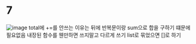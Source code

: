 # 7

![image](https://github.com/LeeMinGyu23/7/assets/117800561/c91ed05c-2103-4033-aba6-459820e51a03)
total에 +=를 안쓰는 이유는 뒤에 반복문이랑 sum으로 합을 구하기 떄문에 필요없음
내장된 함수를 웬만하면 쓰지말고 다르게 쓰기 list로 묶었으면 []로 하기
